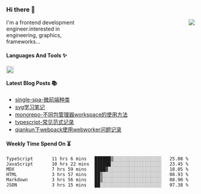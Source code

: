 <!--
**zhaohuanyuu/zhaohuanyuu** is a ✨ _special_ ✨ repository because its `README.md` (this file) appears on your GitHub profile.
-->

### Hi there 👋

<picture>
  <source media="(prefers-color-scheme: dark)" srcset="https://github-readme-stats.vercel.app/api?username=zhaohuanyuu&count_private=true&show_icons=true&theme=city_lights&hide_title=true">
  <img align="right" src="https://github-readme-stats.vercel.app/api?username=zhaohuanyuu&count_private=true&show_icons=true&hide_title=true">
</picture>

<p align="left" style="width:40%">I'm a frontend development engineer.interested in engineering, graphics, frameworks...</p>

#### Languages And Tools ✨

<img align="left" height="20" src="https://skillicons.dev/icons?i=js,ts,nodejs,rust,react,vue,svelte,gatsby,graphql,nestjs" />

</br>

#### Latest Blog Posts 📚
<!-- BLOG-POST-LIST:START -->
- [single-spa-微前端种类](https://auu.zone/post/single-spa-note)
- [svg学习笔记](https://auu.zone/post/svg-note)
- [monorepo-不同包管理器workspace的使用方法](https://auu.zone/post/workspace)
- [typescript-常见范式记录](https://auu.zone/post/ts-pattern)
- [qiankun下webpack使用webworker问题记录](https://auu.zone/post/wp-worker)
<!-- BLOG-POST-LIST:END -->

#### Weekly Time Spend On ⏳
<!--START_SECTION:waka-->

```text
TypeScript       11 hrs 6 mins   ██████▒░░░░░░░░░░░░░░░░░░   25.08 %
JavaScript       10 hrs 22 mins  ██████░░░░░░░░░░░░░░░░░░░   23.45 %
MDX              7 hrs 59 mins   ████▓░░░░░░░░░░░░░░░░░░░░   18.05 %
HTML             3 hrs 57 mins   ██▒░░░░░░░░░░░░░░░░░░░░░░   08.93 %
Markdown         3 hrs 56 mins   ██▒░░░░░░░░░░░░░░░░░░░░░░   08.90 %
JSON             3 hrs 15 mins   ██░░░░░░░░░░░░░░░░░░░░░░░   07.38 %
```

<!--END_SECTION:waka-->
